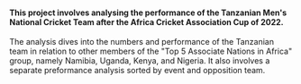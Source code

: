 #### This project involves analysing the performance of the Tanzanian Men's National Cricket Team after the Africa Cricket Association Cup of 2022. 
The analysis dives into the numbers and performance of the Tanzanian team in relation to other members of the "Top 5 Associate Nations in Africa" group, namely Namibia, Uganda, Kenya, and Nigeria.
It also involves a separate preformance analysis sorted by event and opposition team. 
